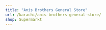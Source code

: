 ```yaml
---
title: "Anis Brothers General Store"
url: /karachi/anis-brothers-general-store/
shop: Supermarkt
---
```

